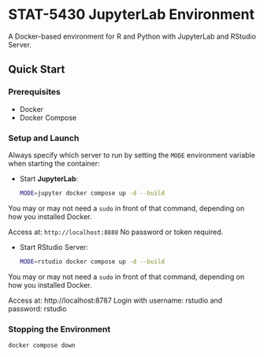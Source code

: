# STAT-5430 JupyterLab Environment

A Docker-based environment for R and Python with JupyterLab and RStudio Server.

## Quick Start

### Prerequisites
- Docker
- Docker Compose

### Setup and Launch

Always specify which server to run by setting the `MODE` environment variable when starting the container:

- Start **JupyterLab**:

  ```bash
  MODE=jupyter docker compose up -d --build
  ```
  
You may or may not need a `sudo` in front of that command, depending on how you installed Docker. 

Access at: `http://localhost:8888` No password or token required.


- Start RStudio Server:

  ```bash
  MODE=rstudio docker compose up -d --build
  ```

You may or may not need a `sudo` in front of that command, depending on how you installed Docker. 
   
Access at: http://localhost:8787 Login with username: rstudio and password: rstudio


### Stopping the Environment

  ```bash
  docker compose down
  ```
  
  
